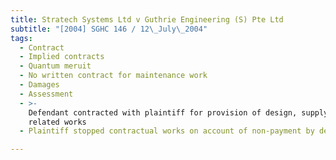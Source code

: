 ```yaml
---
title: Stratech Systems Ltd v Guthrie Engineering (S) Pte Ltd
subtitle: "[2004] SGHC 146 / 12\_July\_2004"
tags:
  - Contract
  - Implied contracts
  - Quantum meruit
  - No written contract for maintenance work
  - Damages
  - Assessment
  - >-
    Defendant contracted with plaintiff for provision of design, supply and
    related works
  - Plaintiff stopped contractual works on account of non-payment by defendant

---
```


